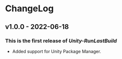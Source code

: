 # ChangeLog
## v1.0.0 - 2022-06-18
### This is the first release of *Unity-RunLastBuild*
- Added support for Unity Package Manager.
